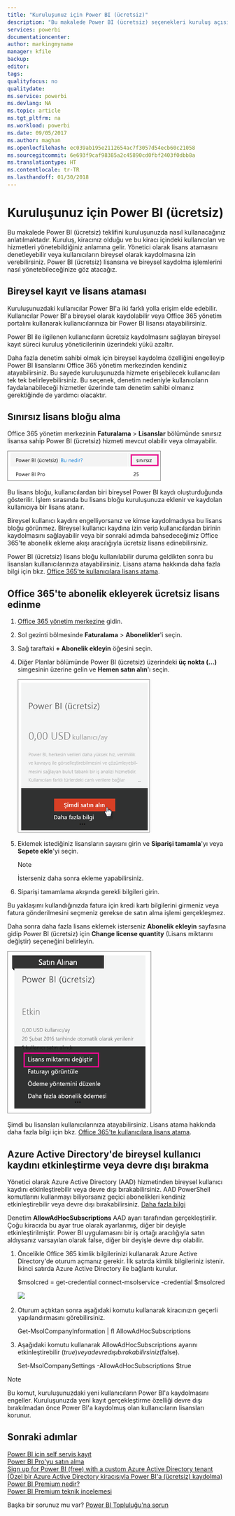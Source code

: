 ```yaml
---
title: "Kuruluşunuz için Power BI (ücretsiz)"
description: "Bu makalede Power BI (ücretsiz) seçenekleri kuruluş açısından ele alınmaktadır. Kiracınızın Yöneticisi sizseniz ücretsiz abonelikleri yönetme seçeneklerini de kullanabilirsiniz."
services: powerbi
documentationcenter: 
author: markingmyname
manager: kfile
backup: 
editor: 
tags: 
qualityfocus: no
qualitydate: 
ms.service: powerbi
ms.devlang: NA
ms.topic: article
ms.tgt_pltfrm: na
ms.workload: powerbi
ms.date: 09/05/2017
ms.author: maghan
ms.openlocfilehash: ec039ab195e2112654ac7f3057d54ecb60c21058
ms.sourcegitcommit: 6e693f9caf98385a2c45890cd0fbf2403f0dbb8a
ms.translationtype: HT
ms.contentlocale: tr-TR
ms.lasthandoff: 01/30/2018
---
```

# <a name="power-bi-free-in-your-organization"></a>Kuruluşunuz için Power BI (ücretsiz)
Bu makalede Power BI (ücretsiz) teklifini kuruluşunuzda nasıl kullanacağınız anlatılmaktadır. Kuruluş, kiracınız olduğu ve bu kiracı içindeki kullanıcıları ve hizmetleri yönetebildiğiniz anlamına gelir. Yönetici olarak lisans atamasını denetleyebilir veya kullanıcıların bireysel olarak kaydolmasına izin verebilirsiniz. Power BI (ücretsiz) lisansına ve bireysel kaydolma işlemlerini nasıl yönetebileceğinize göz atacağız.

## <a name="individual-sign-up-versus-license-assignment"></a>Bireysel kayıt ve lisans ataması
Kuruluşunuzdaki kullanıcılar Power BI'a iki farklı yolla erişim elde edebilir. Kullanıcılar Power BI'a bireysel olarak kaydolabilir veya Office 365 yönetim portalını kullanarak kullanıcılarınıza bir Power BI lisansı atayabilirsiniz.

Power BI ile ilgilenen kullanıcıların ücretsiz kaydolmasını sağlayan bireysel kayıt süreci kuruluş yöneticilerinin üzerindeki yükü azaltır.

Daha fazla denetim sahibi olmak için bireysel kaydolma özelliğini engelleyip Power BI lisanslarını Office 365 yönetim merkezinden kendiniz atayabilirsiniz. Bu sayede kuruluşunuzda hizmete erişebilecek kullanıcıları tek tek belirleyebilirsiniz. Bu seçenek, denetim nedeniyle kullanıcıların faydalanabileceği hizmetler üzerinde tam denetim sahibi olmanız gerektiğinde de yardımcı olacaktır.

## <a name="how-to-get-the-unlimited-license-block"></a>Sınırsız lisans bloğu alma
Office 365 yönetim merkezinin **Faturalama** > **Lisanslar** bölümünde sınırsız lisansa sahip Power BI (ücretsiz) hizmeti mevcut olabilir veya olmayabilir.

![](media/service-admin-service-free-in-your-organization/unlimited-licenses.png)

Bu lisans bloğu, kullanıcılardan biri bireysel Power BI kaydı oluşturduğunda gösterilir. İşlem sırasında bu lisans bloğu kuruluşunuza eklenir ve kaydolan kullanıcıya bir lisans atanır.

Bireysel kullanıcı kaydını engelliyorsanız ve kimse kaydolmadıysa bu lisans bloğu görünmez. Bireysel kullanıcı kaydına izin verip kullanıcılardan birinin kaydolmasını sağlayabilir veya bir sonraki adımda bahsedeceğimiz Office 365'te abonelik ekleme akışı aracılığıyla ücretsiz lisans edinebilirsiniz.

Power BI (ücretsiz) lisans bloğu kullanılabilir duruma geldikten sonra bu lisansları kullanıcılarınıza atayabilirsiniz. Lisans atama hakkında daha fazla bilgi için bkz. [Office 365'te kullanıcılara lisans atama](https://support.office.com/article/Assign-or-unassign-licenses-for-Office-365-for-business-997596b5-4173-4627-b915-36abac6786dc).

## <a name="getting-free-licenses-via-add-subscription-within-office-365"></a>Office 365'te abonelik ekleyerek ücretsiz lisans edinme
1. [Office 365 yönetim merkezine](https://portal.office.com/admin/default.aspx) gidin.
2. Sol gezinti bölmesinde **Faturalama** > **Abonelikler**'i seçin.
3. Sağ taraftaki **+ Abonelik ekleyin** öğesini seçin.
4. Diğer Planlar bölümünde Power BI (ücretsiz) üzerindeki **üç nokta (…)** simgesinin üzerine gelin ve **Hemen satın alın**'ı seçin.
   
    ![](media/service-admin-service-free-in-your-organization/buy-powerbi-free.png)
5. Eklemek istediğiniz lisansların sayısını girin ve **Siparişi tamamla**'yı veya **Sepete ekle**'yi seçin.
   
   > [!NOTE]
   > İsterseniz daha sonra ekleme yapabilirsiniz.
   > 
   > 
6. Siparişi tamamlama akışında gerekli bilgileri girin.

Bu yaklaşımı kullandığınızda fatura için kredi kartı bilgilerini girmeniz veya fatura gönderilmesini seçmeniz gerekse de satın alma işlemi gerçekleşmez.

Daha sonra daha fazla lisans eklemek isterseniz **Abonelik ekleyin** sayfasına gidip Power BI (ücretsiz) için **Change license quantity** (Lisans miktarını değiştir) seçeneğini belirleyin.

![](media/service-admin-service-free-in-your-organization/change-license-quantity.png)

Şimdi bu lisansları kullanıcılarınıza atayabilirsiniz. Lisans atama hakkında daha fazla bilgi için bkz. [Office 365'te kullanıcılara lisans atama](https://support.office.com/article/Assign-or-unassign-licenses-for-Office-365-for-business-997596b5-4173-4627-b915-36abac6786dc).

## <a name="enable-or-disable-individual-user-sign-up-in-azure-active-directory"></a>Azure Active Directory'de bireysel kullanıcı kaydını etkinleştirme veya devre dışı bırakma
Yönetici olarak Azure Active Directory (AAD) hizmetinden bireysel kullanıcı kaydını etkinleştirebilir veya devre dışı bırakabilirsiniz. AAD PowerShell komutlarını kullanmayı biliyorsanız geçici abonelikleri kendiniz etkinleştirebilir veya devre dışı bırakabilirsiniz. [Daha fazla bilgi](https://technet.microsoft.com/library/jj151815.aspx)

Denetim **AllowAdHocSubscriptions** AAD ayarı tarafından gerçekleştirilir. Çoğu kiracıda bu ayar true olarak ayarlanmış, diğer bir deyişle etkinleştirilmiştir. Power BI uygulamasını bir iş ortağı aracılığıyla satın aldıysanız varsayılan olarak false, diğer bir deyişle devre dışı olabilir.

1. Öncelikle Office 365 kimlik bilgilerinizi kullanarak Azure Active Directory'de oturum açmanız gerekir. İlk satırda kimlik bilgileriniz istenir. İkinci satırda Azure Active Directory ile bağlantı kurulur.
   
     $msolcred = get-credential   connect-msolservice -credential $msolcred
   
   ![](media/service-admin-service-free-in-your-organization/aad-signin.png)
2. Oturum açtıktan sonra aşağıdaki komutu kullanarak kiracınızın geçerli yapılandırmasını görebilirsiniz.
   
     Get-MsolCompanyInformation | fl AllowAdHocSubscriptions
3. Aşağıdaki komutu kullanarak AllowAdHocSubscriptions ayarını etkinleştirebilir ($true) veya devre dışı bırakabilirsiniz ($false).
   
     Set-MsolCompanySettings -AllowAdHocSubscriptions $true

> [!NOTE]
> Bu komut, kuruluşunuzdaki yeni kullanıcıların Power BI'a kaydolmasını engeller. Kuruluşunuzda yeni kayıt gerçekleştirme özelliği devre dışı bırakılmadan önce Power BI'a kaydolmuş olan kullanıcıların lisansları korunur.
> 
> 

## <a name="next-steps"></a>Sonraki adımlar
[Power BI için self servis kayıt](service-self-service-signup-for-power-bi.md)  
[Power BI Pro'yu satın alma](service-admin-purchasing-power-bi-pro.md)  
[Sign up for Power BI (free) with a custom Azure Active Directory tenant (Özel bir Azure Active Directory kiracısıyla Power BI'a (ücretsiz) kaydolma)](developer/create-an-azure-active-directory-tenant.md)  
[Power BI Premium nedir?](service-premium.md)  
[Power BI Premium teknik incelemesi](https://aka.ms/pbipremiumwhitepaper)  

Başka bir sorunuz mu var? [Power BI Topluluğu'na sorun](http://community.powerbi.com/)

